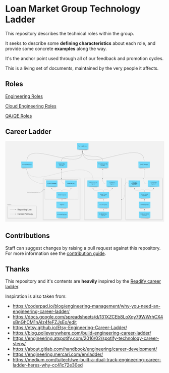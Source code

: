 # Loan Market Group Technology Ladder

This repository describes the technical roles within the group.

It seeks to describe some **defining characteristics** about each role, and provide some concrete **examples** along the way.

It's the anchor point used through all of our feedback and promotion cycles.

This is a living set of documents, maintained by the very people it affects.

## Roles

[Engineering Roles](Engineering.md)

[Cloud Engineering Roles](Cloud.md)

[QA/QE Roles](QA-QE.md)

## Career Ladder

![Ladder Diagram](ladder.jpg)

## Contributions

Staff can suggest changes by raising a pull request against this repository. For more information see the [contribution guide](CONTRIBUTING.md).

## Thanks

This repository and it's contents are **heavily** inspired by the [Readify career ladder](https://github.com/Readify/madskillz).

Inspiration is also taken from:

- https://coderpad.io/blog/engineering-management/why-you-need-an-engineering-career-ladder/
- https://docs.google.com/spreadsheets/d/131XZCEb8LoXqy79WWrhCX4sBnGhCM1nAIz4feFZJsEo/edit
- https://etsy.github.io/Etsy-Engineering-Career-Ladder/
- https://blog.polleverywhere.com/build-engineering-career-ladder/
- https://engineering.atspotify.com/2016/02/spotify-technology-career-steps/
- https://about.gitlab.com/handbook/engineering/career-development/
- https://engineering.mercari.com/en/ladder/
- https://medium.com/tuitech/we-built-a-dual-track-engineering-career-ladder-heres-why-cc41c72e30ed